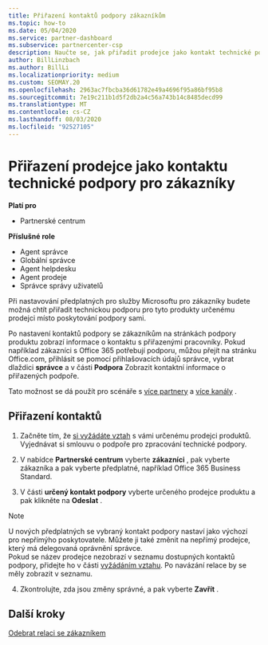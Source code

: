 ```yaml
---
title: Přiřazení kontaktů podpory zákazníkům
ms.topic: how-to
ms.date: 05/04/2020
ms.service: partner-dashboard
ms.subservice: partnercenter-csp
description: Naučte se, jak přiřadit prodejce jako kontakt technické podpory pro zákazníky, kteří mají předplatné služeb Microsoftu.
author: BillLinzbach
ms.author: BillLi
ms.localizationpriority: medium
ms.custom: SEOMAY.20
ms.openlocfilehash: 2963ac7fbcba36d61782e49a4696f95a86bf95b8
ms.sourcegitcommit: 7e19c211b1d5f2db2a4c56a743b14c8485decd99
ms.translationtype: MT
ms.contentlocale: cs-CZ
ms.lasthandoff: 08/03/2020
ms.locfileid: "92527105"
---
```

# <a name="assign-a-reseller-as-a-technical-support-contact-for-customers"></a>Přiřazení prodejce jako kontaktu technické podpory pro zákazníky

**Platí pro**

- Partnerské centrum

**Příslušné role**

- Agent správce
- Globální správce
- Agent helpdesku
- Agent prodeje
- Správce správy uživatelů

Při nastavování předplatných pro služby Microsoftu pro zákazníky budete možná chtít přiřadit technickou podporu pro tyto produkty určenému prodejci místo poskytování podpory sami.

Po nastavení kontaktů podpory se zákazníkům na stránkách podpory produktu zobrazí informace o kontaktu s přiřazenými pracovníky. Pokud například zákazníci s Office 365 potřebují podporu, můžou přejít na stránku Office.com, přihlásit se pomocí přihlašovacích údajů správce, vybrat dlaždici **správce** a v části **Podpora** Zobrazit kontaktní informace o přiřazených podpoře.

Tato možnost se dá použít pro scénáře s [více partnery](multipartner.md) a [více kanály](multichannel.md) . 


## <a name="assign-contacts"></a>Přiřazení kontaktů

1.  Začněte tím, že [si vyžádáte vztah](request-a-relationship-with-a-customer.md) s vámi určenému prodejci produktů. Vyjednávat si smlouvu o podpoře pro zpracování technické podpory.

2.  V nabídce **Partnerské centrum** vyberte **zákazníci** , pak vyberte zákazníka a pak vyberte předplatné, například Office 365 Business Standard.

3.  V části  **určený kontakt podpory** vyberte určeného prodejce produktu a pak klikněte na **Odeslat** . 

   >[!NOTE]  
 >U nových předplatných se vybraný kontakt podpory nastaví jako výchozí pro nepřímýho poskytovatele. Můžete ji také změnit na nepřímý prodejce, který má delegovaná oprávnění správce.    
>Pokud se název prodejce nezobrazí v seznamu dostupných kontaktů podpory, přidejte ho v části [vyžádáním vztahu](request-a-relationship-with-a-customer.md). Po navázání relace by se měly zobrazit v seznamu.  

4.  Zkontrolujte, zda jsou změny správné, a pak vyberte **Zavřít** .

## <a name="next-steps"></a>Další kroky

[Odebrat relaci se zákazníkem](remove-a-relationship.md)